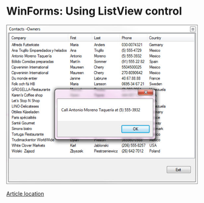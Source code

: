 # WinForms: Using ListView control

![Image1](assets/F1.jpg)

[Article location](https://social.technet.microsoft.com/wiki/contents/articles/53490.windows-forms-listview-examining-detail-view-with-sql-server-vb-net.aspx)